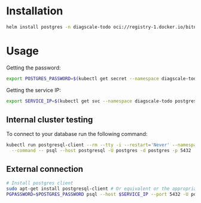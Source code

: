 # Installation
```bash
helm install postgres -n diagscale-todo oci://registry-1.docker.io/bitnamicharts/postgresql -f values.yaml
```

# Usage
Getting the password:

```bash
export POSTGRES_PASSWORD=$(kubectl get secret --namespace diagscale-todo postgresql -o jsonpath="{.data.postgres-password}" | base64 -d)
```

Getting the service IP:

```bash
export SERVICE_IP=$(kubectl get svc --namespace diagscale-todo postgresql --template "{{ range (index .status.loadBalancer.ingress 0) }}{{ . }}{{ end }}")
```

## Internal cluster testing
To connect to your database run the following command:

```bash
kubectl run postgresql-client --rm --tty -i --restart='Never' --namespace diagscale-todo --image docker.io/bitnami/postgresql:16.4.0-debian-12-r13 --env="PGPASSWORD=$POSTGRES_PASSWORD" \
  --command -- psql --host postgresql -U postgres -d postgres -p 5432
```

## External connection
```bash
# Install postgres client
sudo apt-get install postgresql-client # Or equivalent or the appropriate client in given programming language
PGPASSWORD=$POSTGRES_PASSWORD psql --host $SERVICE_IP --port 5432 -U postgres -d postgres
```
